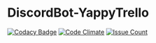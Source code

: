 # DiscordBot-YappyTrello

[![Codacy Badge](https://api.codacy.com/project/badge/Grade/72d6f1b8e87e472fac2cd4e6d15dc6fa)](https://www.codacy.com/app/datiti/DiscordBot-YappyTrello?utm_source=github.com&amp;utm_medium=referral&amp;utm_content=datitisev/DiscordBot-YappyTrello&amp;utm_campaign=Badge_Grade)
[![Code Climate](https://codeclimate.com/github/datitisev/DiscordBot-YappyTrello/badges/gpa.svg)](https://codeclimate.com/github/datitisev/DiscordBot-YappyTrello)
[![Issue Count](https://codeclimate.com/github/datitisev/DiscordBot-YappyTrello/badges/issue_count.svg)](https://codeclimate.com/github/datitisev/DiscordBot-YappyTrello)
